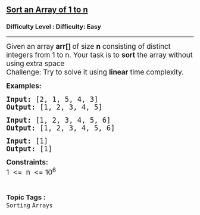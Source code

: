 <h2><a href="https://www.geeksforgeeks.org/problems/sort-an-array-which-contains-1-to-n-values-using-mathematical-formula/1?page=2&sortBy=latest">Sort an Array of 1 to n</a></h2><h3>Difficulty Level : Difficulty: Easy</h3><hr><div class="problems_problem_content__Xm_eO"><p><span style="font-size: 14pt;">Given an array <strong>arr[]&nbsp;</strong>of size&nbsp;<strong>n</strong> consisting of distinct integers from 1 to n. Your task is to <strong>sort</strong> the array without using extra space<br>Challenge: Try to solve it using <strong>linear</strong> time complexity.<br></span></p>
<p><strong><span style="font-size: 14pt;">Examples:&nbsp;</span></strong></p>
<pre><strong><span style="font-size: 14pt;">Input:</span></strong><span style="font-size: 14pt;"> [2, 1, 5, 4, 3]<br><strong>Output: </strong>[1, 2, 3, 4, 5]</span></pre>
<pre><strong><span style="font-size: 14pt;">Input:</span></strong><span style="font-size: 14pt;"> [1, 2, 3, 4, 5, 6]<br><strong>Output: </strong>[1, 2, 3, 4, 5, 6]<br></span></pre>
<pre><strong><span style="font-size: 14pt;">Input:</span></strong><span style="font-size: 14pt;"> [1]<br><strong>Output: </strong>[1]</span></pre>
<p><span style="font-size: 14pt;"><strong>Constraints:<br></strong>1&nbsp; &lt;=&nbsp; n&nbsp; &lt;= 10<sup>6</sup></span></p></div><br><p><span style=font-size:18px><strong>Topic Tags : </strong><br><code>Sorting</code>&nbsp;<code>Arrays</code>&nbsp;